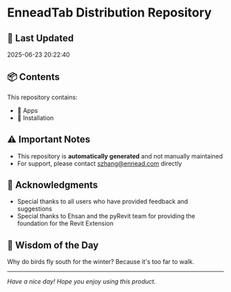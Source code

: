# EnneadTab Distribution Repository

## 📅 Last Updated
2025-06-23 20:22:40



## 📦 Contents
This repository contains:
- 📂 Apps
- 📂 Installation

## ⚠️ Important Notes
- This repository is **automatically generated** and not manually maintained
- For support, please contact szhang@ennead.com directly

## 🙏 Acknowledgments
- Special thanks to all users who have provided feedback and suggestions
- Special thanks to Ehsan and the pyRevit team for providing the foundation for the Revit Extension

## 💭 Wisdom of the Day
Why do birds fly south for the winter? Because it's too far to walk.

---
*Have a nice day! Hope you enjoy using this product.*

